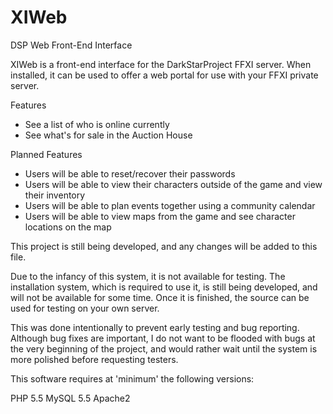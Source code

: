 # XIWeb
DSP Web Front-End Interface

XIWeb is a front-end interface for the DarkStarProject FFXI server. When installed, it can be used to offer a web portal for
use with your FFXI private server.

Features
* See a list of who is online currently
* See what's for sale in the Auction House

Planned Features
* Users will be able to reset/recover their passwords
* Users will be able to view their characters outside of the game and view their inventory
* Users will be able to plan events together using a community calendar
* Users will be able to view maps from the game and see character locations on the map

This project is still being developed, and any changes will be added to this file.

Due to the infancy of this system, it is not available for testing. The installation system, which is required to use it, 
is still being developed, and will not be available for some time. Once it is finished, the source can be used for
testing on your own server. 

This was done intentionally to prevent early testing and bug reporting. Although bug fixes are important, I do not want
to be flooded with bugs at the very beginning of the project, and would rather wait until the system is more polished
before requesting testers.

This software requires at 'minimum' the following versions:

PHP 5.5
MySQL 5.5
Apache2
